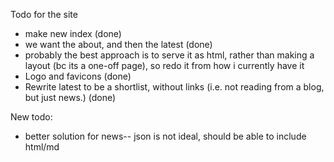 
Todo for the site
- make new index (done)
- we want the about, and then the latest (done)
- probably the best approach is to serve it as html, rather than making a layout (bc its a one-off page), so redo it from how i currently have it
- Logo and favicons (done)
- Rewrite latest to be a shortlist, without links (i.e. not reading from a blog, but just news.) (done)

New todo:
- better solution for news-- json is not ideal, should be able to include html/md

